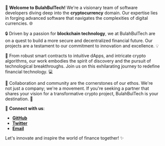 🚀 **Welcome to BulahBulTech!** We're a visionary team of software developers diving deep into the **cryptocurrency** domain. Our expertise lies in forging advanced software that navigates the complexities of digital currencies. 🌐

🔒 Driven by a passion for **blockchain technology**, we at BulahBulTech are on a quest to build a more secure and decentralized financial future. Our projects are a testament to our commitment to innovation and excellence. 💡

💼 From robust smart contracts to intuitive dApps, and intricate crypto algorithms, our work embodies the spirit of discovery and the pursuit of technological breakthroughs. Join us on this exhilarating journey to redefine financial technology. 💻

🤝 Collaboration and community are the cornerstones of our ethos. We're not just a company; we're a movement. If you're seeking a partner that shares your vision for a transformative crypto project, BulahBulTech is your destination. 🌟

📢 **Connect with us**:

- [**GitHub**](https://github.com/BulahBulTech)
- [**Twitter**](https://x.com/BulahBulTech)
- [**Email**](bulahbulperodehe57430@gmail.com)

Let's innovate and inspire the world of finance together! ✨
